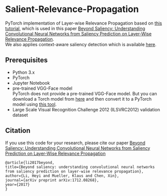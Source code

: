 # Salient-Relevance-Propagation

PyTorch implementation of Layer-wise Relevance Propagation based on [this tutorial][tutorial], which is used in this paper [Beyond Saliency: Understanding Convolutional Neural Networks from Saliency Prediction on Layer-Wise Relevance Propagation][beyond].  
We also applies context-aware saliency detection which is available [here][saliency]. 

## Prerequisites

 - Python 3.x
 - PyTorch
 - Jupyter Notebook
 - pre-trained VGG-Face model  
   PyTorch does not provide a pre-trained VGG-Face model. But you can download a Torch model from [here][vgg-face] and then convert it to a PyTorch model using [this tool][convert]. 
 - Large Scale Visual Recognition Challenge 2012 (ILSVRC2012) validation dataset

## Citation
If you use this code for your research, please cite our paper [Beyond Saliency: Understanding Convolutional Neural Networks from Saliency Prediction on Layer-Wise Relevance Propagation][beyond]

```
@article{li2017beyond,
title={Beyond saliency: understanding convolutional neural networks from saliency prediction on layer-wise relevance propagation},
author={Li, Heyi and Mueller, Klaus and Chen, Xin},
journal={arXiv preprint arXiv:1712.08268},
year={2017}
}
```

[beyond]: https://arxiv.org/abs/1712.08268
[vgg-face]: http://www.robots.ox.ac.uk/~vgg/software/vgg_face/
[convert]: https://github.com/clcarwin/convert_torch_to_pytorch
[tutorial]: http://heatmapping.org/tutorial/
[saliency]: http://webee.technion.ac.il/cgm/Computer-Graphics-Multimedia/Software/Saliency/Saliency.html
